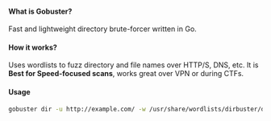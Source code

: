 #### What is Gobuster?
Fast and lightweight directory brute-forcer written in Go.
  
#### How it works? 
Uses wordlists to fuzz directory and file names over HTTP/S, DNS, etc. It is **Best for Speed-focused scans**, works great over VPN or during CTFs.

#### Usage
```bash
gobuster dir -u http://example.com/ -w /usr/share/wordlists/dirbuster/directory-list-2.3-medium.txt
```
   